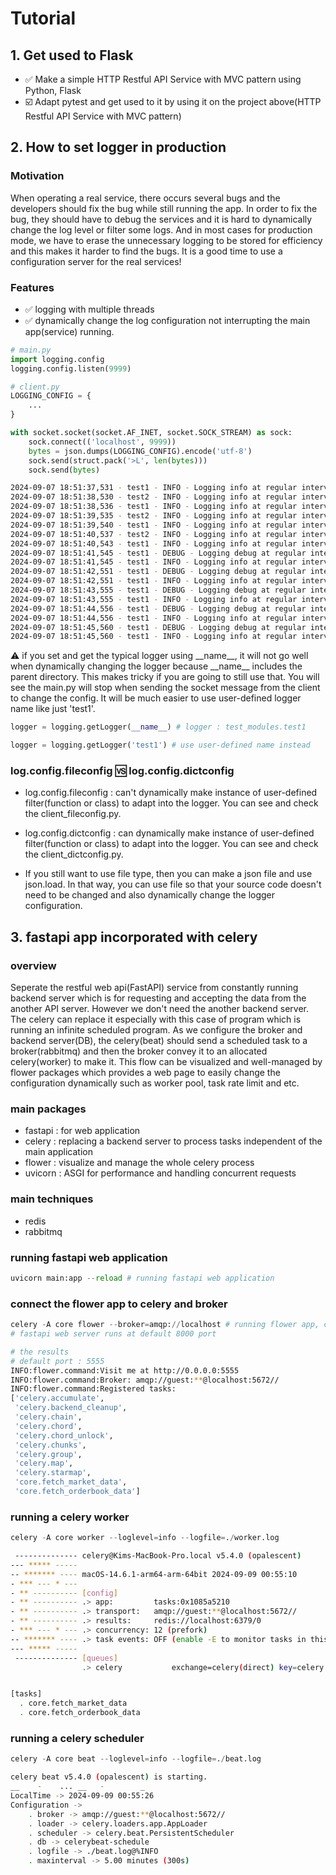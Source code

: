 # Tutorial

## 1. Get used to Flask

- ✅ Make a simple HTTP Restful API Service with MVC pattern using Python, Flask
- ☑️ Adapt pytest and get used to it by using it on the project above(HTTP Restful API Service with MVC pattern)

## 2. How to set logger in production

### Motivation

When operating a real service, there occurs several bugs and the developers should fix the bug while still running the app.
In order to fix the bug, they should have to debug the services and it is hard to dynamically change the log level or filter some logs.
And in most cases for production mode, we have to erase the unnecessary logging to be stored for efficiency and this makes it harder to
find the bugs. It is a good time to use a configuration server for the real services!

### Features

- ✅ logging with multiple threads
- ✅ dynamically change the log configuration not interrupting the main app(service) running.

```python
# main.py
import logging.config
logging.config.listen(9999)
```

```python
# client.py
LOGGING_CONFIG = {
    ...
}

with socket.socket(socket.AF_INET, socket.SOCK_STREAM) as sock:
    sock.connect(('localhost', 9999))
    bytes = json.dumps(LOGGING_CONFIG).encode('utf-8')
    sock.send(struct.pack('>L', len(bytes)))
    sock.send(bytes)
```

```bash
2024-09-07 18:51:37,531 - test1 - INFO - Logging info at regular intervals.
2024-09-07 18:51:38,530 - test2 - INFO - Logging info at regular intervals.
2024-09-07 18:51:38,536 - test1 - INFO - Logging info at regular intervals.
2024-09-07 18:51:39,535 - test2 - INFO - Logging info at regular intervals.
2024-09-07 18:51:39,540 - test1 - INFO - Logging info at regular intervals.
2024-09-07 18:51:40,537 - test2 - INFO - Logging info at regular intervals.
2024-09-07 18:51:40,543 - test1 - INFO - Logging info at regular intervals.
2024-09-07 18:51:41,545 - test1 - DEBUG - Logging debug at regular intervals. # dynamically change the configuration.
2024-09-07 18:51:41,545 - test1 - INFO - Logging info at regular intervals. # main.py still running, only test1.py has been recorded and also different logging level.
2024-09-07 18:51:42,551 - test1 - DEBUG - Logging debug at regular intervals.
2024-09-07 18:51:42,551 - test1 - INFO - Logging info at regular intervals.
2024-09-07 18:51:43,555 - test1 - DEBUG - Logging debug at regular intervals.
2024-09-07 18:51:43,555 - test1 - INFO - Logging info at regular intervals.
2024-09-07 18:51:44,556 - test1 - DEBUG - Logging debug at regular intervals.
2024-09-07 18:51:44,556 - test1 - INFO - Logging info at regular intervals.
2024-09-07 18:51:45,560 - test1 - DEBUG - Logging debug at regular intervals.
2024-09-07 18:51:45,560 - test1 - INFO - Logging info at regular intervals.
```

⚠️ if you set and get the typical logger using \_\_name\_\_, it will not go well when dynamically changing the logger because \_\_name\_\_ includes the parent directory. This makes tricky if you are going to still use that. You will see the main.py will stop when sending the socket message from the client to change the config. It will be much easier to use user-defined logger name like just 'test1'.

```python
logger = logging.getLogger(__name__) # logger : test_modules.test1

logger = logging.getLogger('test1') # use user-defined name instead
```

### log.config.fileconfig 🆚 log.config.dictconfig

- log.config.fileconfig : can't dynamically make instance of user-defined filter(function or class) to adapt into the logger. You can see and check the client_fileconfig.py.

- log.config.dictconfig : can dynamically make instance of user-defined filter(function or class) to adapt into the logger. You can see and check the client_dictconfig.py.

- If you still want to use file type, then you can make a json file and use json.load. In that way, you can use file so that your source code doesn't need to be changed and also dynamically change the logger configuration.

## 3. fastapi app incorporated with celery

### overview

Seperate the restful web api(FastAPI) service from constantly running backend server which is for requesting and accepting the data from the another API server. However we don't need the another backend server. The celery can replace it especially with this case of program which is running an infinite scheduled program. As we configure the broker and backend server(DB), the celery(beat) should send a scheduled task to a broker(rabbitmq) and then the broker convey it to an allocated celery(worker) to make it. This flow can be visualized and well-managed by flower packages which provides a web page to easily change the configuration dynamically such as worker pool, task rate limit and etc.

### main packages

- fastapi : for web application
- celery : replacing a backend server to process tasks independent of the main application
- flower : visualize and manage the whole celery process
- uvicorn : ASGI for performance and handling concurrent requests

### main techniques

- redis
- rabbitmq

### running fastapi web application

```python
uvicorn main:app --reload # running fastapi web application
```

### connect the flower app to celery and broker

```python
celery -A core flower --broker=amqp://localhost # running flower app, core is the name of file in which celery app located.
# fastapi web server runs at default 8000 port
```

```bash
# the results
# default port : 5555
INFO:flower.command:Visit me at http://0.0.0.0:5555
INFO:flower.command:Broker: amqp://guest:**@localhost:5672//
INFO:flower.command:Registered tasks:
['celery.accumulate',
 'celery.backend_cleanup',
 'celery.chain',
 'celery.chord',
 'celery.chord_unlock',
 'celery.chunks',
 'celery.group',
 'celery.map',
 'celery.starmap',
 'core.fetch_market_data',
 'core.fetch_orderbook_data']
```

### running a celery worker

```python
celery -A core worker --loglevel=info --logfile=./worker.log
```

```bash
 -------------- celery@Kims-MacBook-Pro.local v5.4.0 (opalescent)
--- ***** -----
-- ******* ---- macOS-14.6.1-arm64-arm-64bit 2024-09-09 00:55:10
- *** --- * ---
- ** ---------- [config]
- ** ---------- .> app:         tasks:0x1085a5210
- ** ---------- .> transport:   amqp://guest:**@localhost:5672//
- ** ---------- .> results:     redis://localhost:6379/0
- *** --- * --- .> concurrency: 12 (prefork)
-- ******* ---- .> task events: OFF (enable -E to monitor tasks in this worker)
--- ***** -----
 -------------- [queues]
                .> celery           exchange=celery(direct) key=celery


[tasks]
  . core.fetch_market_data
  . core.fetch_orderbook_data
```

### running a celery scheduler

```python
celery -A core beat --loglevel=info --logfile=./beat.log
```

```bash
celery beat v5.4.0 (opalescent) is starting.
__    -    ... __   -        _
LocalTime -> 2024-09-09 00:55:26
Configuration ->
    . broker -> amqp://guest:**@localhost:5672//
    . loader -> celery.loaders.app.AppLoader
    . scheduler -> celery.beat.PersistentScheduler
    . db -> celerybeat-schedule
    . logfile -> ./beat.log@%INFO
    . maxinterval -> 5.00 minutes (300s)
```
